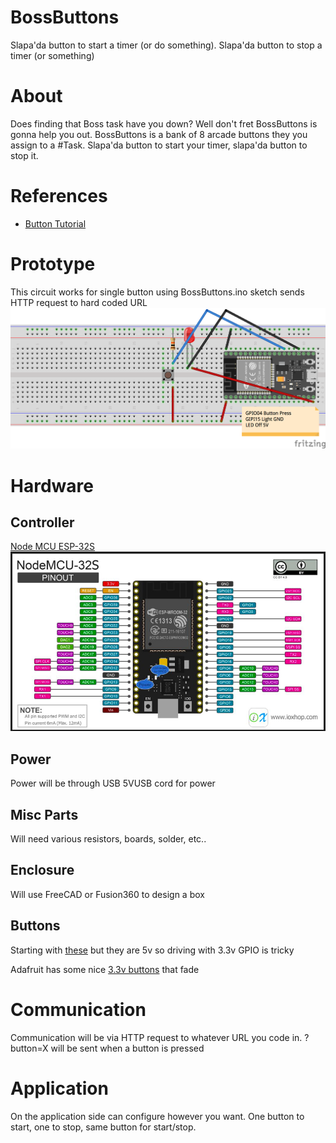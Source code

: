 # BossButtons

Slapa'da button to start a timer (or do something). Slapa'da button to stop a timer (or something)

# About

Does finding that Boss task have you down?  Well don't fret BossButtons is gonna help you out.  BossButtons is a bank of 8
arcade buttons they you assign to a #Task.  Slapa'da button to start your timer, slapa'da button to stop it.

# References

* [Button Tutorial](https://www.arduino.cc/en/Tutorial/Button)

# Prototype

This circuit works for single button using BossButtons.ino sketch sends HTTP request to hard coded URL
![Fritzing](OneButton.png)

# Hardware

## Controller

[Node MCU ESP-32S](https://www.amazon.com/gp/product/B0718T232Z/ref=oh_aui_detailpage_o03_s02?ie=UTF8&psc=1)
![ESP32](image.png)

## Power

Power will be through USB 5VUSB cord for power

## Misc Parts

Will need various resistors, boards, solder, etc..

## Enclosure

Will use FreeCAD or Fusion360 to design a box

## Buttons

Starting with [these](https://www.amazon.com/gp/product/B00XJ8UEQ0/ref=oh_aui_detailpage_o03_s00?ie=UTF8&psc=1) but
they are 5v so driving with 3.3v GPIO is tricky

Adafruit has some nice [3.3v buttons](https://www.adafruit.com/product/3487) that fade

# Communication

Communication will be via HTTP request to whatever URL you code in.  ?button=X will be sent when a button is pressed

# Application

On the application side can configure however you want. One button to start, one to stop, same button for start/stop.

